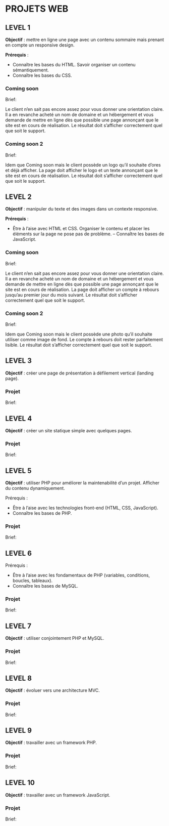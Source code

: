 # PROJETS WEB

## LEVEL 1

**Objectif** : mettre en ligne une page avec un contenu sommaire mais prenant en compte un responsive design.

**Prérequis** :

- Connaître les bases du HTML. Savoir organiser un contenu sémantiquement.
- Connaître les bases du CSS.

### Coming soon 
Brief:

Le client n’en sait pas encore assez pour vous donner une orientation claire. Il a en revanche acheté un nom de domaine et un hébergement et vous demande de mettre en ligne dès que possible une page annonçant que le site est en cours de réalisation. Le résultat doit s’afficher correctement quel que soit le support.

### Coming soon 2
Brief:

Idem que Coming soon mais le client possède un logo qu’il souhaite d’ores et déjà afficher. La page doit afficher le logo et un texte annonçant que le site est en cours de réalisation. Le résultat doit s’afficher correctement quel que soit le support.

## LEVEL 2

**Objectif** : manipuler du texte et des images dans un contexte responsive.

**Prérequis** :

- Être à l’aise avec HTML et CSS. Organiser le contenu et placer les éléments sur la page ne pose pas de problème.
– Connaître les bases de JavaScript.

### Coming soon
Brief:

Le client n’en sait pas encore assez pour vous donner une orientation claire. Il a en revanche acheté un nom de domaine et un hébergement et vous demande de mettre en ligne dès que possible une page annonçant que le site est en cours de réalisation. La page doit afficher un compte à rebours jusqu’au premier jour du mois suivant. Le résultat doit s’afficher correctement quel que soit le support.

### Coming soon 2
Brief:

Idem que Coming soon mais le client possède une photo qu’il souhaite utiliser comme image de fond. Le compte à rebours doit rester parfaitement lisible. Le résultat doit s’afficher correctement quel que soit le support.

## LEVEL 3

**Objectif** : créer une page de présentation à défilement vertical (landing page).

### Projet
Brief:


## LEVEL 4

**Objectif** : créer un site statique simple avec quelques pages.

### Projet
Brief:

## LEVEL 5

**Objectif** : utiliser PHP pour améliorer la maintenabilité d’un projet. Afficher du contenu dynamiquement.

Prérequis :

- Être à l’aise avec les technologies front-end (HTML, CSS, JavaScript).
- Connaître les bases de PHP.

### Projet
Brief:

## LEVEL 6

Prérequis :

- Être à l’aise avec les fondamentaux de PHP (variables, conditions, boucles, tableaux).
- Connaître les bases de MySQL.

### Projet
Brief:

## LEVEL 7

**Objectif** : utiliser conjointement PHP et MySQL.

### Projet
Brief:

## LEVEL 8

**Objectif** : évoluer vers une architecture MVC.

### Projet
Brief:

## LEVEL 9

**Objectif** : travailler avec un framework PHP.

### Projet
Brief:

## LEVEL 10

**Objectif** : travailler avec un framework JavaScript.

### Projet
Brief: 